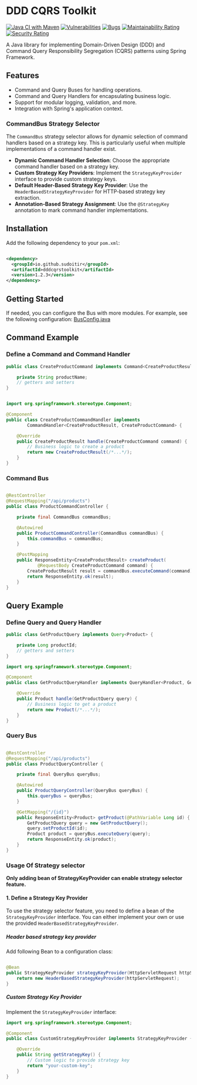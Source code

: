# DDD CQRS Toolkit

[![Java CI with Maven](https://github.com/sudoitir/ddd-cqrs-toolkit/actions/workflows/maven.yml/badge.svg?branch=master)](https://github.com/sudoitir/ddd-cqrs-toolkit/actions/workflows/maven.yml)
[![Vulnerabilities](https://sonarcloud.io/api/project_badges/measure?project=sudoitir_ddd-cqrs-toolkit&metric=vulnerabilities)](https://sonarcloud.io/summary/new_code?id=sudoitir_ddd-cqrs-toolkit)
[![Bugs](https://sonarcloud.io/api/project_badges/measure?project=sudoitir_ddd-cqrs-toolkit&metric=bugs)](https://sonarcloud.io/summary/new_code?id=sudoitir_ddd-cqrs-toolkit)
[![Maintainability Rating](https://sonarcloud.io/api/project_badges/measure?project=sudoitir_ddd-cqrs-toolkit&metric=sqale_rating)](https://sonarcloud.io/summary/new_code?id=sudoitir_ddd-cqrs-toolkit)
[![Security Rating](https://sonarcloud.io/api/project_badges/measure?project=sudoitir_ddd-cqrs-toolkit&metric=security_rating)](https://sonarcloud.io/summary/new_code?id=sudoitir_ddd-cqrs-toolkit)

A Java library for implementing Domain-Driven Design (DDD) and Command Query Responsibility
Segregation (CQRS) patterns
using Spring Framework.

## Features

- Command and Query Buses for handling operations.
- Command and Query Handlers for encapsulating business logic.
- Support for modular logging, validation, and more.
- Integration with Spring's application context.

### CommandBus Strategy Selector

The `CommandBus` strategy selector allows for dynamic selection of command handlers based on a
strategy key. This is particularly useful when multiple implementations of a command handler exist.

- **Dynamic Command Handler Selection**: Choose the appropriate command handler based on a strategy
  key.
- **Custom Strategy Key Providers**: Implement the `StrategyKeyProvider` interface to provide custom
  strategy keys.
- **Default Header-Based Strategy Key Provider**: Use the `HeaderBasedStrategyKeyProvider` for
  HTTP-based strategy key extraction.
- **Annotation-Based Strategy Assignment**: Use the `@StrategyKey` annotation to mark command
  handler implementations.

## Installation

Add the following dependency to your `pom.xml`:

```xml

<dependency>
  <groupId>io.github.sudoitir</groupId>
  <artifactId>dddcqrstoolkit</artifactId>
  <version>1.2.3</version>
</dependency>
```

## Getting Started

If needed, you can configure the Bus with more modules. For example, see the following
configuration:
[BusConfig.java](https://github.com/sudoitir/ddd-cqrs-toolkit/blob/93a26b140493fce42d514e7f23001fa348ac4554/src/main/java/io/github/sudoitir/dddcqrstoolkit/cqs/config/BusConfig.java)

## Command Example

### Define a Command and Command Handler

```java
public class CreateProductCommand implements Command<CreateProductResult> {

    private String productName;
    // getters and setters
}


import org.springframework.stereotype.Component;

@Component
public class CreateProductCommandHandler implements
        CommandHandler<CreateProductResult, CreateProductCommand> {

    @Override
    public CreateProductResult handle(CreateProductCommand command) {
        // Business logic to create a product
        return new CreateProductResult(/*...*/);
    }
}
```

### Command Bus

```java

@RestController
@RequestMapping("/api/products")
public class ProductCommandController {

    private final CommandBus commandBus;

    @Autowired
    public ProductCommandController(CommandBus commandBus) {
        this.commandBus = commandBus;
    }

    @PostMapping
    public ResponseEntity<CreateProductResult> createProduct(
            @RequestBody CreateProductCommand command) {
        CreateProductResult result = commandBus.executeCommand(command);
        return ResponseEntity.ok(result);
    }
}
```

## Query Example

### Define Query and Query Handler

```java
public class GetProductQuery implements Query<Product> {

    private Long productId;
    // getters and setters
}

import org.springframework.stereotype.Component;

@Component
public class GetProductQueryHandler implements QueryHandler<Product, GetProductQuery> {

    @Override
    public Product handle(GetProductQuery query) {
        // Business logic to get a product
        return new Product(/*...*/);
    }
}

```

### Query Bus

```java

@RestController
@RequestMapping("/api/products")
public class ProductQueryController {

    private final QueryBus queryBus;

    @Autowired
    public ProductQueryController(QueryBus queryBus) {
        this.queryBus = queryBus;
    }

    @GetMapping("/{id}")
    public ResponseEntity<Product> getProduct(@PathVariable Long id) {
        GetProductQuery query = new GetProductQuery();
        query.setProductId(id);
        Product product = queryBus.executeQuery(query);
        return ResponseEntity.ok(product);
    }
}
```

### Usage Of Strategy selector

**Only adding bean of StrategyKeyProvider can enable strategy selector feature.**

#### 1. Define a Strategy Key Provider

To use the strategy selector feature, you need to define a bean of the `StrategyKeyProvider`
interface. You can either implement your own or use the provided `HeaderBasedStrategyKeyProvider`.

##### Header based strategy key provider

Add following Bean to a configuration class:

```java

@Bean
public StrategyKeyProvider strategyKeyProvider(HttpServletRequest httpServletRequest) {
    return new HeaderBasedStrategyKeyProvider(httpServletRequest);
}
```

##### Custom Strategy Key Provider

Implement the `StrategyKeyProvider` interface:

```java
import org.springframework.stereotype.Component;

@Component
public class CustomStrategyKeyProvider implements StrategyKeyProvider {

    @Override
    public String getStrategyKey() {
        // Custom logic to provide strategy key
        return "your-custom-key";
    }
}
```
